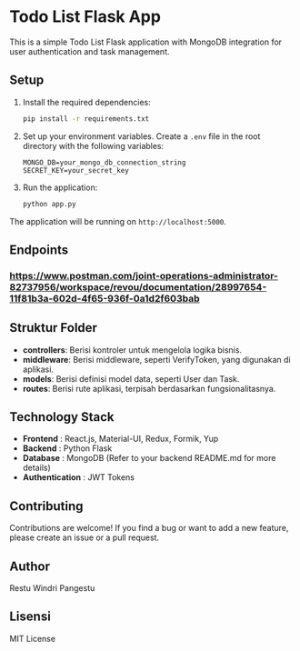 # Todo List Flask App

This is a simple Todo List Flask application with MongoDB integration for user authentication and task management.

## Setup

1. Install the required dependencies:

    ```bash
    pip install -r requirements.txt
    ```

2. Set up your environment variables. Create a `.env` file in the root directory with the following variables:

    ```env
    MONGO_DB=your_mongo_db_connection_string
    SECRET_KEY=your_secret_key
    ```

3. Run the application:

    ```bash
    python app.py
    ```

The application will be running on `http://localhost:5000`.

## Endpoints

### https://www.postman.com/joint-operations-administrator-82737956/workspace/revou/documentation/28997654-11f81b3a-602d-4f65-936f-0a1d2f603bab
  
## Struktur Folder

- **controllers**: Berisi kontroler untuk mengelola logika bisnis.
- **middleware**: Berisi middleware, seperti VerifyToken, yang digunakan di aplikasi.
- **models**: Berisi definisi model data, seperti User dan Task.
- **routes**: Berisi rute aplikasi, terpisah berdasarkan fungsionalitasnya.


## Technology Stack

- **Frontend** : React.js, Material-UI, Redux, Formik, Yup
- **Backend** : Python Flask
- **Database** : MongoDB (Refer to your backend README.md for more details)
- **Authentication** : JWT Tokens


## Contributing
Contributions are welcome! If you find a bug or want to add a new feature, please create an issue or a pull request.

## Author
Restu Windri Pangestu

## Lisensi

MIT License
